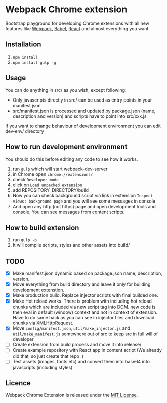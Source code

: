 # Webpack Chrome extension

Bootstrap playground for developing Chrome extensions with all new features like [Webpack](http://webpack.github.io/), [Babel](https://babeljs.io/), [React](https://facebook.github.io/react/) and almost everything you want.

## Installation

1. `npm install`
2. `npm install gulp -g`

## Usage

You can do anything in src/ as you wish, except following:
- Only javascripts directly in src/ can be used as entry points in your manifest.json
- src/manifest.json is processed and updated by package.json (name, description and version) and scripts have to point into src/xxx.js

If you want to change behaviour of development environment you can edit dev-env/ directory

## How to run development environment

You should do this before editing any code to see how it works.

1. run `gulp` which will start webpack-dev-server
2. in Chrome open `chrome://extensions/`
3. check `Developer mode`
4. click on `Load unpacked extension`
5. add REPOSITORY_DIRECTORY/build
6. Now you can check background script via link in extension `Inspect views: background page` and you will see some messages in console
7. And open any http (not https) page and open development tools and console. You can see messages from content scripts.

## How to build extension

1. run `gulp -p`
2. It will compile scripts, styles and other assets into build/

## TODO

- [x] Make manifest.json dynamic based on package.json name, description, version.
- [x] Move everything from build directory and leave it only for building development extenstion.
- [x] Make production build. Replace injector scripts with final builded one.
- [x] Make Hot reload works. There is problem with including hot reload chunks which are included via new script tag into DOM. new code is then eval in default (window) context and not in context of extension. Have to do same hack as you can see in injector files and download chunks via XMLHttpRequest.
- [x] Move `config/manifest.json`, `util/make_injector.js` and `util/make_manifest.js` somewhere out of src to keep src in full will of developer
- [ ] Create extension from build process and move it into release/
- [ ] Create example repository with React app in content script (We already did that, so just create that repo :)
- [ ] Test assets (images, fonts etc) and convert them into base64 into javascripts (including styles)

## Licence

Webpack Chrome Extension is released under the [MIT License](http://www.opensource.org/licenses/MIT).
